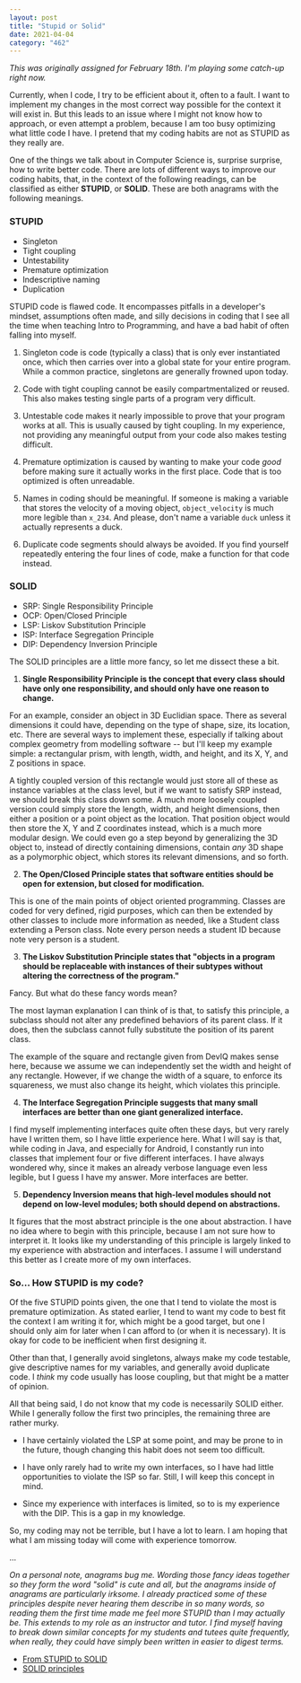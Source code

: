 ```yaml
---
layout: post
title: "Stupid or Solid"
date: 2021-04-04
category: "462"
---
```


*This was originally assigned for February 18th. I'm playing some catch-up right now.*

Currently, when I code, I try to be efficient about it, often to a fault. I want to implement my changes in the most correct way possible for the context it will exist in. But this leads to an issue where I might not know how to approach, or even attempt a problem, because I am too busy optimizing what little code I have. I pretend that my coding habits are not as STUPID as they really are.

One of the things we talk about in Computer Science is, surprise surprise, how to write better code. There are lots of different ways to improve our coding habits, that, in the context of the following readings, can be classified as either **STUPID**, or **SOLID**. These are both anagrams with the following meanings.

### STUPID

- Singleton
- Tight coupling
- Untestability
- Premature optimization
- Indescriptive naming
- Duplication

STUPID code is flawed code. It encompasses pitfalls in a developer's mindset, assumptions often made, and silly decisions in coding that I see all the time when teaching Intro to Programming, and have a bad habit of often falling into myself.

1. Singleton code is code (typically a class) that is only ever instantiated once, which then carries over into a global state for your entire program. While a common practice, singletons are generally frowned upon today.

2. Code with tight coupling cannot be easily compartmentalized or reused. This also makes testing single parts of a program very difficult.

3. Untestable code makes it nearly impossible to prove that your program works at all. This is usually caused by tight coupling. In my experience, not providing any meaningful output from your code also makes testing difficult.

4. Premature optimization is caused by wanting to make your code *good* before making sure it actually works in the first place. Code that is too optimized is often unreadable.

5. Names in coding should be meaningful. If someone is making a variable that stores the velocity of a moving object, `object_velocity` is much more legible than `x_234`. And please, don't name a variable `duck` unless it actually represents a duck.

6. Duplicate code segments should always be avoided. If you find yourself repeatedly entering the four lines of code, make a function for that code instead.

### SOLID

- SRP: Single Responsibility Principle
- OCP: Open/Closed Principle
- LSP: Liskov Substitution Principle
- ISP: Interface Segregation Principle
- DIP: Dependency Inversion Principle

The SOLID principles are a little more fancy, so let me dissect these a bit.

1. **Single Responsibility Principle is the concept that every class should have only one responsibility, and should only have one reason to change.**

For an example, consider an object in 3D Euclidian space. There as several dimensions it could have, depending on the type of shape, size, its location, etc. There are several ways to implement these, especially if talking about complex geometry from modelling software -- but I'll keep my example simple: a rectangular prism, with length, width, and height, and its X, Y, and Z positions in space.

A tightly coupled version of this rectangle would just store all of these as instance variables at the class level, but if we want to satisfy SRP instead, we should break this class down some. A much more loosely coupled version could simply store the length, width, and height dimensions, then either a position or a point object as the location. That position object would then store the X, Y and Z coordinates instead, which is a much more modular design. We could even go a step beyond by generalizing the 3D object to, instead of directly containing dimensions, contain *any* 3D shape as a polymorphic object, which stores its relevant dimensions, and so forth.

2. **The Open/Closed Principle states that software entities should be open for extension, but closed for modification.**

This is one of the main points of object oriented programming. Classes are coded for very defined, rigid purposes, which can then be extended by other classes to include more information as needed, like a Student class extending a Person class. Note every person needs a student ID because note very person is a student.

3. **The Liskov Substitution Principle states that "objects in a program should be replaceable with instances of their subtypes without altering the correctness of the program."**

Fancy. But what do these fancy words mean?

The most layman explanation I can think of is that, to satisfy this principle, a subclass should not alter any predefined behaviors of its parent class. If it does, then the subclass cannot fully substitute the position of its parent class.

The example of the square and rectangle given from DevIQ makes sense here, because we assume we can independently set the width and height of any rectangle. However, if we change the width of a square, to enforce its squareness, we must also change its height, which violates this principle.

4. **The Interface Segregation Principle suggests that many small interfaces are better than one giant generalized interface.**

I find myself implementing interfaces quite often these days, but very rarely have I written them, so I have little experience here. What I will say is that, while coding in Java, and especially for Android, I constantly run into classes that implement four or five different interfaces. I have always wondered why, since it makes an already verbose language even less legible, but I guess I have my answer. More interfaces are better.

5. **Dependency Inversion means that high-level modules should not depend on low-level modules; both should depend on abstractions.**

It figures that the most abstract principle is the one about abstraction. I have no idea where to begin with this principle, because I am not sure how to interpret it. It looks like my understanding of this principle is largely linked to my experience with abstraction and interfaces. I assume I will understand this better as I create more of my own interfaces.


### So... How STUPID is my code?

Of the five STUPID points given, the one that I tend to violate the most is premature optimization. As stated earlier, I tend to want my code to best fit the context I am writing it for, which might be a good target, but one I should only aim for later when I can afford to (or when it is necessary). It is okay for code to be inefficient when first designing it.

Other than that, I generally avoid singletons, always make my code testable, give descriptive names for my variables, and generally avoid duplicate code. I *think* my code usually has loose coupling, but that might be a matter of opinion.

All that being said, I do not know that my code is necessarily SOLID either. While I generally follow the first two principles, the remaining three are rather murky.

- I have certainly violated the LSP at some point, and may be prone to in the future, though changing this habit does not seem too difficult.

- I have only rarely had to write my own interfaces, so I have had little opportunities to violate the ISP so far. Still, I will keep this concept in mind.

- Since my experience with interfaces is limited, so to is my experience with the DIP. This is a gap in my knowledge.

So, my coding may not be terrible, but I have a lot to learn. I am hoping that what I am missing today will come with experience tomorrow.

...

*On a personal note, anagrams bug me. Wording those fancy ideas together so they form the word "solid" is cute and all, but the anagrams inside of anagrams are particularly irksome. I already practiced some of these principles despite never hearing them describe in so many words, so reading them the first time made me feel more STUPID than I may actually be. This extends to my role as an instructor and tutor. I find myself having to break down similar concepts for my students and tutees quite frequently, when really, they could have simply been written in easier to digest terms.*

- [From STUPID to SOLID](https://williamdurand.fr/2013/07/30/from-stupid-to-solid-code/)
- [SOLID principles](https://deviq.com/principles/solid)

